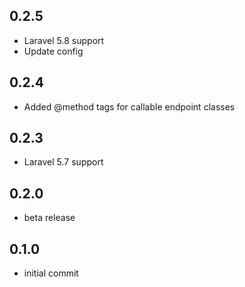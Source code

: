 ## 0.2.5
- Laravel 5.8 support
- Update config

## 0.2.4
- Added @method tags for callable endpoint classes

## 0.2.3
- Laravel 5.7 support

## 0.2.0
- beta release

## 0.1.0
- initial commit
